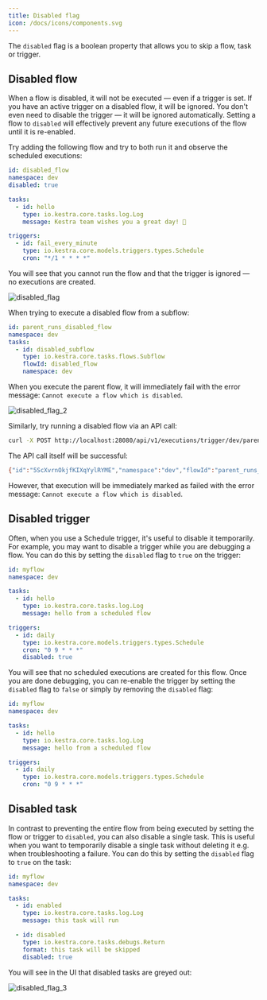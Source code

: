 ```yaml
---
title: Disabled flag
icon: /docs/icons/components.svg
---
```


The `disabled` flag is a boolean property that allows you to skip a flow, task or trigger.

## Disabled flow

When a flow is disabled, it will not be executed — even if a trigger is set. If you have an active trigger on a disabled flow, it will be ignored. You don't even need to disable the trigger — it will be ignored automatically. Setting a flow to `disabled` will effectively prevent any future executions of the flow until it is re-enabled.

Try adding the following flow and try to both run it and observe the scheduled executions:

```yaml
id: disabled_flow
namespace: dev
disabled: true

tasks:
  - id: hello
    type: io.kestra.core.tasks.log.Log
    message: Kestra team wishes you a great day! 👋

triggers:
  - id: fail_every_minute
    type: io.kestra.core.models.triggers.types.Schedule
    cron: "*/1 * * * *"
```

You will see that you cannot run the flow and that the trigger is ignored — no executions are created.

![disabled_flag](/docs/concepts/disabled_flag_1.png)

When trying to execute a disabled flow from a subflow:

```yaml
id: parent_runs_disabled_flow
namespace: dev
tasks:
  - id: disabled_subflow
    type: io.kestra.core.tasks.flows.Subflow
    flowId: disabled_flow
    namespace: dev
```

When you execute the parent flow, it will immediately fail with the error message: `Cannot execute a flow which is disabled`.

![disabled_flag_2](/docs/concepts/disabled_flag_2.png)

Similarly, try running a disabled flow via an API call:

```bash
curl -X POST http://localhost:28080/api/v1/executions/trigger/dev/parent_runs_disabled_flow
```

The API call itself will be successful:

```bash
{"id":"5ScXvrnOkjfKIXqYylRYME","namespace":"dev","flowId":"parent_runs_disabled_flow","flowRevision":1,"state":{"current":"CREATED","histories":[{"state":"CREATED","date":"2024-01-19T20:38:48.474047013Z"}],"duration":"PT0.011094958S","startDate":"2024-01-19T20:38:48.474047013Z"},"originalId":"5ScXvrnOkjfKIXqYylRYME"}%
```

However, that execution will be immediately marked as failed with the error message: `Cannot execute a flow which is disabled`.

## Disabled trigger

Often, when you use a Schedule trigger, it's useful to disable it temporarily. For example, you may want to disable a trigger while you are debugging a flow. You can do this by setting the `disabled` flag to `true` on the trigger:

```yaml
id: myflow
namespace: dev

tasks:
  - id: hello
    type: io.kestra.core.tasks.log.Log
    message: hello from a scheduled flow

triggers:
  - id: daily
    type: io.kestra.core.models.triggers.types.Schedule
    cron: "0 9 * * *"
    disabled: true
```

You will see that no scheduled executions are created for this flow. Once you are done debugging, you can re-enable the trigger by setting the `disabled` flag to `false` or simply by removing the `disabled` flag:

```yaml
id: myflow
namespace: dev

tasks:
  - id: hello
    type: io.kestra.core.tasks.log.Log
    message: hello from a scheduled flow

triggers:
  - id: daily
    type: io.kestra.core.models.triggers.types.Schedule
    cron: "0 9 * * *"
```

## Disabled task

In contrast to preventing the entire flow from being executed by setting the flow or trigger to `disabled`, you can also disable a single task. This is useful when you want to temporarily disable a single task without deleting it e.g. when troubleshooting a failure. You can do this by setting the `disabled` flag to `true` on the task:

```yaml
id: myflow
namespace: dev

tasks:
  - id: enabled
    type: io.kestra.core.tasks.log.Log
    message: this task will run

  - id: disabled
    type: io.kestra.core.tasks.debugs.Return
    format: this task will be skipped
    disabled: true
```

You will see in the UI that disabled tasks are greyed out:

![disabled_flag_3](/docs/concepts/disabled_flag_3.png)

